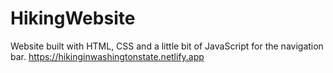 # HikingWebsite
Website built with HTML, CSS and a little bit of JavaScript for the navigation bar. 
https://hikinginwashingtonstate.netlify.app
